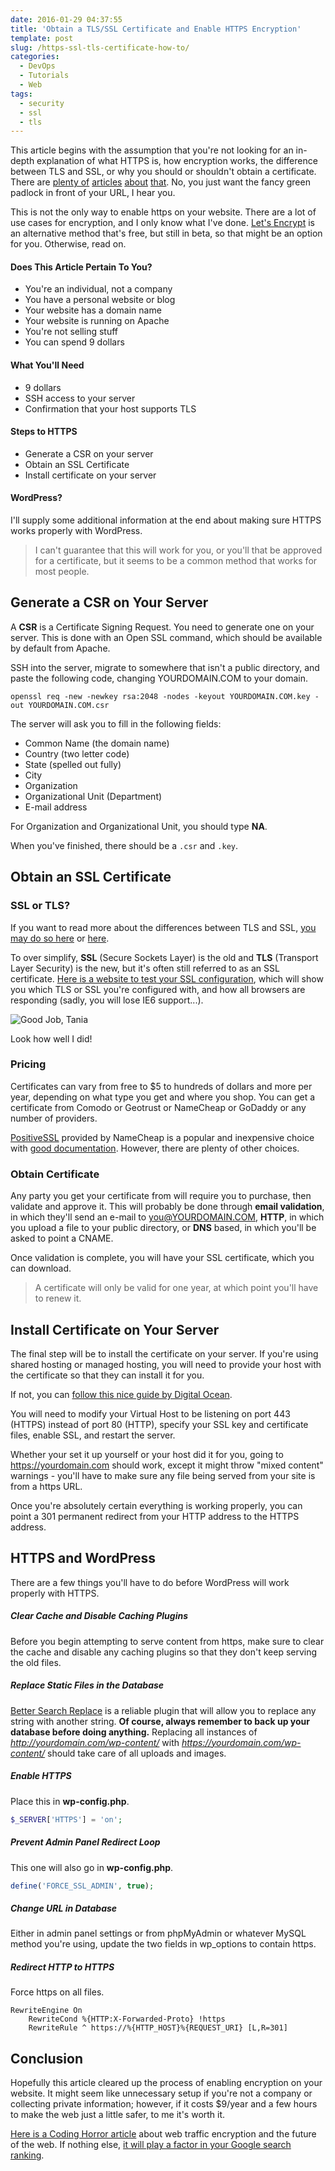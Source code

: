 ```yaml
---
date: 2016-01-29 04:37:55
title: 'Obtain a TLS/SSL Certificate and Enable HTTPS Encryption'
template: post
slug: /https-ssl-tls-certificate-how-to/
categories:
  - DevOps
  - Tutorials
  - Web
tags:
  - security
  - ssl
  - tls
---
```


This article begins with the assumption that you're not looking for an in-depth explanation of what HTTPS is, how encryption works, the difference between TLS and SSL, or why you should or shouldn't obtain a certificate. There are [plenty of](https://en.wikipedia.org/wiki/HTTPS) [articles](https://en.wikipedia.org/wiki/Transport_Layer_Security) [about](https://www.instantssl.com/ssl.html) [that](https://tools.ietf.org/html/rfc5246). No, you just want the fancy green padlock in front of your URL, I hear you.

This is not the only way to enable https on your website. There are a lot of use cases for encryption, and I only know what I've done. [Let's Encrypt](https://letsencrypt.org/) is an alternative method that's free, but still in beta, so that might be an option for you. Otherwise, read on.

#### Does This Article Pertain To You?

- You're an individual, not a company
- You have a personal website or blog
- Your website has a domain name
- Your website is running on Apache
- You're not selling stuff
- You can spend 9 dollars

#### What You'll Need

- 9 dollars
- SSH access to your server
- Confirmation that your host supports TLS

#### Steps to HTTPS

- Generate a CSR on your server
- Obtain an SSL Certificate
- Install certificate on your server

#### WordPress?

I'll supply some additional information at the end about making sure HTTPS works properly with WordPress.

> I can't guarantee that this will work for you, or you'll that be approved for a certificate, but it seems to be a common method that works for most people.

## Generate a CSR on Your Server

A **CSR** is a Certificate Signing Request. You need to generate one on your server. This is done with an Open SSL command, which should be available by default from Apache.

SSH into the server, migrate to somewhere that isn't a public directory, and paste the following code, changing YOURDOMAIN.COM to your domain.

```
openssl req -new -newkey rsa:2048 -nodes -keyout YOURDOMAIN.COM.key -out YOURDOMAIN.COM.csr
```

The server will ask you to fill in the following fields:

- Common Name (the domain name)
- Country (two letter code)
- State (spelled out fully)
- City
- Organization
- Organizational Unit (Department)
- E-mail address

For Organization and Organizational Unit, you should type **NA**.

When you've finished, there should be a `.csr` and `.key`.

## Obtain an SSL Certificate

### SSL or TLS?

If you want to read more about the differences between TLS and SSL, [you may do so here](https://luxsci.com/blog/ssl-versus-tls-whats-the-difference.html) or [here](http://security.stackexchange.com/questions/5126/whats-the-difference-between-ssl-tls-and-https).

To over simplify, **SSL** (Secure Sockets Layer) is the old and **TLS** (Transport Layer Security) is the new, but it's often still referred to as an SSL certificate. [Here is a website to test your SSL configuration](https://www.ssllabs.com/ssltest/), which will show you which TLS or SSL you're configured with, and how all browsers are responding (sadly, you will lose IE6 support...).

![Good Job, Tania](https://www.taniarascia.com/wp-content/uploads/Screen-Shot-2016-01-28-at-9.09.18-PM.png)

Look how well I did!

### Pricing

Certificates can vary from free to \$5 to hundreds of dollars and more per year, depending on what type you get and where you shop. You can get a certificate from Comodo or Geotrust or NameCheap or GoDaddy or any number of providers.

[PositiveSSL](https://www.namecheap.com/security/ssl-certificates/domain-validation.aspx) provided by NameCheap is a popular and inexpensive choice with [good documentation](https://www.namecheap.com/support/knowledgebase/article.aspx/794/67/how-do-i-activate-an-ssl-certificate). However, there are plenty of other choices.

### Obtain Certificate

Any party you get your certificate from will require you to purchase, then validate and approve it. This will probably be done through **email validation**, in which they'll send an e-mail to you@YOURDOMAIN.COM, **HTTP**, in which you upload a file to your public directory, or **DNS** based, in which you'll be asked to point a CNAME.

Once validation is complete, you will have your SSL certificate, which you can download.

> A certificate will only be valid for one year, at which point you'll have to renew it.

## Install Certificate on Your Server

The final step will be to install the certificate on your server. If you're using shared hosting or managed hosting, you will need to provide your host with the certificate so that they can install it for you.

If not, you can [follow this nice guide by Digital Ocean](https://www.digitalocean.com/community/tutorials/how-to-install-an-ssl-certificate-from-a-commercial-certificate-authority#install-certificate-on-web-server).

You will need to modify your Virtual Host to be listening on port 443 (HTTPS) instead of port 80 (HTTP), specify your SSL key and certificate files, enable SSL, and restart the server.

Whether your set it up yourself or your host did it for you, going to https://yourdomain.com should work, except it might throw "mixed content" warnings - you'll have to make sure any file being served from your site is from a https URL.

Once you're absolutely certain everything is working properly, you can point a 301 permanent redirect from your HTTP address to the HTTPS address.

## HTTPS and WordPress

There are a few things you'll have to do before WordPress will work properly with HTTPS.

##### Clear Cache and Disable Caching Plugins

Before you begin attempting to serve content from https, make sure to clear the cache and disable any caching plugins so that they don't keep serving the old files.

##### Replace Static Files in the Database

[Better Search Replace](https://wordpress.org/plugins/better-search-replace/) is a reliable plugin that will allow you to replace any string with another string. **Of course, always remember to back up your database before doing anything.** Replacing all instances of _http://yourdomain.com/wp-content/_ with _https://yourdomain.com/wp-content/_ should take care of all uploads and images.

##### Enable HTTPS

Place this in **wp-config.php**.

```php
$_SERVER['HTTPS'] = 'on';
```

##### Prevent Admin Panel Redirect Loop

This one will also go in **wp-config.php**.

```php
define('FORCE_SSL_ADMIN', true);
```

##### Change URL in Database

Either in admin panel settings or from phpMyAdmin or whatever MySQL method you're using, update the two fields in wp_options to contain https.

##### Redirect HTTP to HTTPS

Force https on all files.

```apacheconf
RewriteEngine On
    RewriteCond %{HTTP:X-Forwarded-Proto} !https
    RewriteRule ^ https://%{HTTP_HOST}%{REQUEST_URI} [L,R=301]
```

## Conclusion

Hopefully this article cleared up the process of enabling encryption on your website. It might seem like unnecessary setup if you're not a company or collecting private information; however, if it costs \$9/year and a few hours to make the web just a little safer, to me it's worth it.

[Here is a Coding Horror article](https://blog.codinghorror.com/should-all-web-traffic-be-encrypted/) about web traffic encryption and the future of the web. If nothing else, [it will play a factor in your Google search ranking](https://googlewebmastercentral.blogspot.com/2014/08/https-as-ranking-signal.html).
